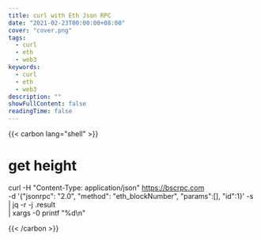 ```yaml
---
title: curl with Eth Json RPC
date: "2021-02-23T00:00:00+08:00"
cover: "cover.png"
tags: 
  - curl
  - eth
  - web3
keywords: 
  - curl
  - eth
  - web3
description: ""
showFullContent: false
readingTime: false
---
```


{{< carbon lang="shell" >}}

# get height
curl -H "Content-Type: application/json" https://bscrpc.com \
  -d '{"jsonrpc": "2.0", "method": "eth_blockNumber", "params":[], "id":1}' -s \
  | jq -r -j .result \
  | xargs -0 printf "%d\n"

{{< /carbon >}}

